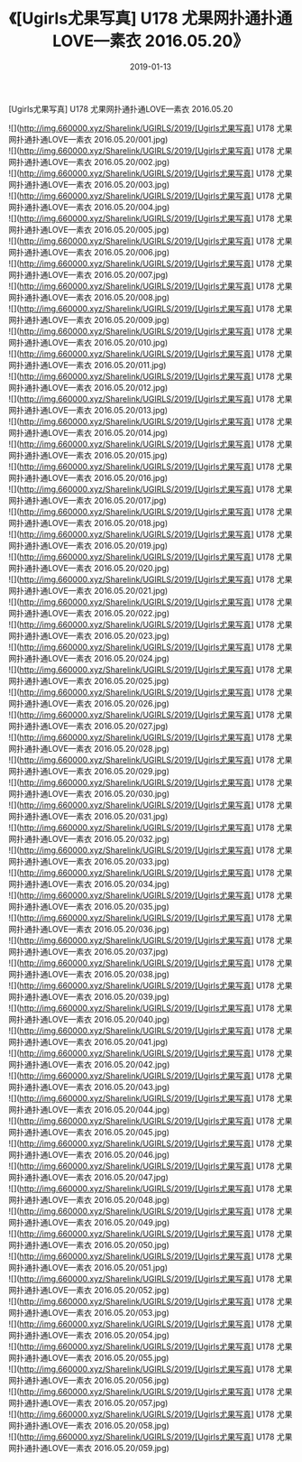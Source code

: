 ﻿---
layout: post
title:  《[Ugirls尤果写真] U178 尤果网扑通扑通LOVE—素衣 2016.05.20》
date:   2019-01-13
img: http://img.660000.xyz/Sharelink/UGIRLS/2019/[Ugirls尤果写真] U178 尤果网扑通扑通LOVE—素衣 2016.05.20/000.jpg
categories: [美女, 清纯, 唯美]
---

[Ugirls尤果写真] U178 尤果网扑通扑通LOVE—素衣 2016.05.20

 ![](http://img.660000.xyz/Sharelink/UGIRLS/2019/[Ugirls尤果写真] U178 尤果网扑通扑通LOVE—素衣 2016.05.20/001.jpg) <br>![](http://img.660000.xyz/Sharelink/UGIRLS/2019/[Ugirls尤果写真] U178 尤果网扑通扑通LOVE—素衣 2016.05.20/002.jpg) <br>![](http://img.660000.xyz/Sharelink/UGIRLS/2019/[Ugirls尤果写真] U178 尤果网扑通扑通LOVE—素衣 2016.05.20/003.jpg) <br>![](http://img.660000.xyz/Sharelink/UGIRLS/2019/[Ugirls尤果写真] U178 尤果网扑通扑通LOVE—素衣 2016.05.20/004.jpg) <br>![](http://img.660000.xyz/Sharelink/UGIRLS/2019/[Ugirls尤果写真] U178 尤果网扑通扑通LOVE—素衣 2016.05.20/005.jpg) <br>![](http://img.660000.xyz/Sharelink/UGIRLS/2019/[Ugirls尤果写真] U178 尤果网扑通扑通LOVE—素衣 2016.05.20/006.jpg) <br>![](http://img.660000.xyz/Sharelink/UGIRLS/2019/[Ugirls尤果写真] U178 尤果网扑通扑通LOVE—素衣 2016.05.20/007.jpg) <br>![](http://img.660000.xyz/Sharelink/UGIRLS/2019/[Ugirls尤果写真] U178 尤果网扑通扑通LOVE—素衣 2016.05.20/008.jpg) <br>![](http://img.660000.xyz/Sharelink/UGIRLS/2019/[Ugirls尤果写真] U178 尤果网扑通扑通LOVE—素衣 2016.05.20/009.jpg) <br>![](http://img.660000.xyz/Sharelink/UGIRLS/2019/[Ugirls尤果写真] U178 尤果网扑通扑通LOVE—素衣 2016.05.20/010.jpg) <br>![](http://img.660000.xyz/Sharelink/UGIRLS/2019/[Ugirls尤果写真] U178 尤果网扑通扑通LOVE—素衣 2016.05.20/011.jpg) <br>![](http://img.660000.xyz/Sharelink/UGIRLS/2019/[Ugirls尤果写真] U178 尤果网扑通扑通LOVE—素衣 2016.05.20/012.jpg) <br>![](http://img.660000.xyz/Sharelink/UGIRLS/2019/[Ugirls尤果写真] U178 尤果网扑通扑通LOVE—素衣 2016.05.20/013.jpg) <br>![](http://img.660000.xyz/Sharelink/UGIRLS/2019/[Ugirls尤果写真] U178 尤果网扑通扑通LOVE—素衣 2016.05.20/014.jpg) <br>![](http://img.660000.xyz/Sharelink/UGIRLS/2019/[Ugirls尤果写真] U178 尤果网扑通扑通LOVE—素衣 2016.05.20/015.jpg) <br>![](http://img.660000.xyz/Sharelink/UGIRLS/2019/[Ugirls尤果写真] U178 尤果网扑通扑通LOVE—素衣 2016.05.20/016.jpg) <br>![](http://img.660000.xyz/Sharelink/UGIRLS/2019/[Ugirls尤果写真] U178 尤果网扑通扑通LOVE—素衣 2016.05.20/017.jpg) <br>![](http://img.660000.xyz/Sharelink/UGIRLS/2019/[Ugirls尤果写真] U178 尤果网扑通扑通LOVE—素衣 2016.05.20/018.jpg) <br>![](http://img.660000.xyz/Sharelink/UGIRLS/2019/[Ugirls尤果写真] U178 尤果网扑通扑通LOVE—素衣 2016.05.20/019.jpg) <br>![](http://img.660000.xyz/Sharelink/UGIRLS/2019/[Ugirls尤果写真] U178 尤果网扑通扑通LOVE—素衣 2016.05.20/020.jpg) <br>![](http://img.660000.xyz/Sharelink/UGIRLS/2019/[Ugirls尤果写真] U178 尤果网扑通扑通LOVE—素衣 2016.05.20/021.jpg) <br>![](http://img.660000.xyz/Sharelink/UGIRLS/2019/[Ugirls尤果写真] U178 尤果网扑通扑通LOVE—素衣 2016.05.20/022.jpg) <br>![](http://img.660000.xyz/Sharelink/UGIRLS/2019/[Ugirls尤果写真] U178 尤果网扑通扑通LOVE—素衣 2016.05.20/023.jpg) <br>![](http://img.660000.xyz/Sharelink/UGIRLS/2019/[Ugirls尤果写真] U178 尤果网扑通扑通LOVE—素衣 2016.05.20/024.jpg) <br>![](http://img.660000.xyz/Sharelink/UGIRLS/2019/[Ugirls尤果写真] U178 尤果网扑通扑通LOVE—素衣 2016.05.20/025.jpg) <br>![](http://img.660000.xyz/Sharelink/UGIRLS/2019/[Ugirls尤果写真] U178 尤果网扑通扑通LOVE—素衣 2016.05.20/026.jpg) <br>![](http://img.660000.xyz/Sharelink/UGIRLS/2019/[Ugirls尤果写真] U178 尤果网扑通扑通LOVE—素衣 2016.05.20/027.jpg) <br>![](http://img.660000.xyz/Sharelink/UGIRLS/2019/[Ugirls尤果写真] U178 尤果网扑通扑通LOVE—素衣 2016.05.20/028.jpg) <br>![](http://img.660000.xyz/Sharelink/UGIRLS/2019/[Ugirls尤果写真] U178 尤果网扑通扑通LOVE—素衣 2016.05.20/029.jpg) <br>![](http://img.660000.xyz/Sharelink/UGIRLS/2019/[Ugirls尤果写真] U178 尤果网扑通扑通LOVE—素衣 2016.05.20/030.jpg) <br>![](http://img.660000.xyz/Sharelink/UGIRLS/2019/[Ugirls尤果写真] U178 尤果网扑通扑通LOVE—素衣 2016.05.20/031.jpg) <br>![](http://img.660000.xyz/Sharelink/UGIRLS/2019/[Ugirls尤果写真] U178 尤果网扑通扑通LOVE—素衣 2016.05.20/032.jpg) <br>![](http://img.660000.xyz/Sharelink/UGIRLS/2019/[Ugirls尤果写真] U178 尤果网扑通扑通LOVE—素衣 2016.05.20/033.jpg) <br>![](http://img.660000.xyz/Sharelink/UGIRLS/2019/[Ugirls尤果写真] U178 尤果网扑通扑通LOVE—素衣 2016.05.20/034.jpg) <br>![](http://img.660000.xyz/Sharelink/UGIRLS/2019/[Ugirls尤果写真] U178 尤果网扑通扑通LOVE—素衣 2016.05.20/035.jpg) <br>![](http://img.660000.xyz/Sharelink/UGIRLS/2019/[Ugirls尤果写真] U178 尤果网扑通扑通LOVE—素衣 2016.05.20/036.jpg) <br>![](http://img.660000.xyz/Sharelink/UGIRLS/2019/[Ugirls尤果写真] U178 尤果网扑通扑通LOVE—素衣 2016.05.20/037.jpg) <br>![](http://img.660000.xyz/Sharelink/UGIRLS/2019/[Ugirls尤果写真] U178 尤果网扑通扑通LOVE—素衣 2016.05.20/038.jpg) <br>![](http://img.660000.xyz/Sharelink/UGIRLS/2019/[Ugirls尤果写真] U178 尤果网扑通扑通LOVE—素衣 2016.05.20/039.jpg) <br>![](http://img.660000.xyz/Sharelink/UGIRLS/2019/[Ugirls尤果写真] U178 尤果网扑通扑通LOVE—素衣 2016.05.20/040.jpg) <br>![](http://img.660000.xyz/Sharelink/UGIRLS/2019/[Ugirls尤果写真] U178 尤果网扑通扑通LOVE—素衣 2016.05.20/041.jpg) <br>![](http://img.660000.xyz/Sharelink/UGIRLS/2019/[Ugirls尤果写真] U178 尤果网扑通扑通LOVE—素衣 2016.05.20/042.jpg) <br>![](http://img.660000.xyz/Sharelink/UGIRLS/2019/[Ugirls尤果写真] U178 尤果网扑通扑通LOVE—素衣 2016.05.20/043.jpg) <br>![](http://img.660000.xyz/Sharelink/UGIRLS/2019/[Ugirls尤果写真] U178 尤果网扑通扑通LOVE—素衣 2016.05.20/044.jpg) <br>![](http://img.660000.xyz/Sharelink/UGIRLS/2019/[Ugirls尤果写真] U178 尤果网扑通扑通LOVE—素衣 2016.05.20/045.jpg) <br>![](http://img.660000.xyz/Sharelink/UGIRLS/2019/[Ugirls尤果写真] U178 尤果网扑通扑通LOVE—素衣 2016.05.20/046.jpg) <br>![](http://img.660000.xyz/Sharelink/UGIRLS/2019/[Ugirls尤果写真] U178 尤果网扑通扑通LOVE—素衣 2016.05.20/047.jpg) <br>![](http://img.660000.xyz/Sharelink/UGIRLS/2019/[Ugirls尤果写真] U178 尤果网扑通扑通LOVE—素衣 2016.05.20/048.jpg) <br>![](http://img.660000.xyz/Sharelink/UGIRLS/2019/[Ugirls尤果写真] U178 尤果网扑通扑通LOVE—素衣 2016.05.20/049.jpg) <br>![](http://img.660000.xyz/Sharelink/UGIRLS/2019/[Ugirls尤果写真] U178 尤果网扑通扑通LOVE—素衣 2016.05.20/050.jpg) <br>![](http://img.660000.xyz/Sharelink/UGIRLS/2019/[Ugirls尤果写真] U178 尤果网扑通扑通LOVE—素衣 2016.05.20/051.jpg) <br>![](http://img.660000.xyz/Sharelink/UGIRLS/2019/[Ugirls尤果写真] U178 尤果网扑通扑通LOVE—素衣 2016.05.20/052.jpg) <br>![](http://img.660000.xyz/Sharelink/UGIRLS/2019/[Ugirls尤果写真] U178 尤果网扑通扑通LOVE—素衣 2016.05.20/053.jpg) <br>![](http://img.660000.xyz/Sharelink/UGIRLS/2019/[Ugirls尤果写真] U178 尤果网扑通扑通LOVE—素衣 2016.05.20/054.jpg) <br>![](http://img.660000.xyz/Sharelink/UGIRLS/2019/[Ugirls尤果写真] U178 尤果网扑通扑通LOVE—素衣 2016.05.20/055.jpg) <br>![](http://img.660000.xyz/Sharelink/UGIRLS/2019/[Ugirls尤果写真] U178 尤果网扑通扑通LOVE—素衣 2016.05.20/056.jpg) <br>![](http://img.660000.xyz/Sharelink/UGIRLS/2019/[Ugirls尤果写真] U178 尤果网扑通扑通LOVE—素衣 2016.05.20/057.jpg) <br>![](http://img.660000.xyz/Sharelink/UGIRLS/2019/[Ugirls尤果写真] U178 尤果网扑通扑通LOVE—素衣 2016.05.20/058.jpg) <br>![](http://img.660000.xyz/Sharelink/UGIRLS/2019/[Ugirls尤果写真] U178 尤果网扑通扑通LOVE—素衣 2016.05.20/059.jpg) <br>